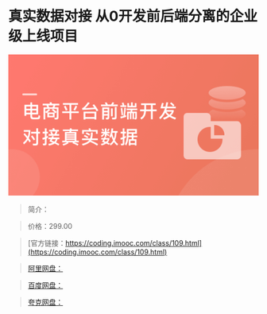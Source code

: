# 真实数据对接 从0开发前后端分离的企业级上线项目

![img](../../assets/5fcdf3eb09d1988605400304.png)

> 简介：

> 价格：299.00

> [官方链接：https://coding.imooc.com/class/109.html](https://coding.imooc.com/class/109.html)

> [阿里网盘：]()

> [百度网盘：]()

> [夸克网盘：]()
